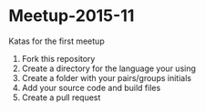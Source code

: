 Meetup-2015-11
==============
Katas for the first meetup

1. Fork this repository
2. Create a directory for the language your using
3. Create a folder with your pairs/groups initials
4. Add your source code and build files
5. Create a pull request